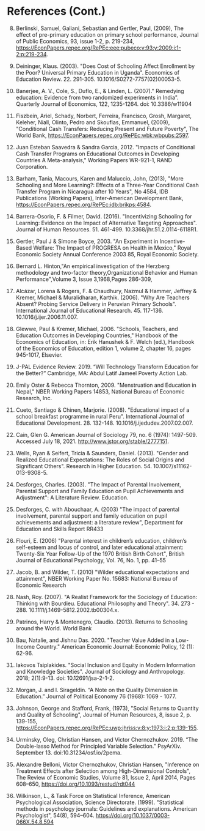 
# References (Cont.)

8. Berlinski, Samuel, Galiani, Sebastian and Gertler, Paul, (2009), The effect of pre-primary education on primary school performance, Journal of Public Economics, 93, issue 1-2, p. 219-234, https://EconPapers.repec.org/RePEc:eee:pubeco:v:93:y:2009:i:1-2:p:219-234.
9. Deininger, Klaus. (2003). "Does Cost of Schooling Affect Enrollment by the Poor? Universal Primary Education in Uganda". Economics of Education Review. 22. 291-305. 10.1016/S0272-7757(02)00053-5. 
10. Banerjee, A. V., Cole, S., Duflo, E., & Linden, L. (2007)." Remedying education: Evidence from
two randomized experiments in India". Quarterly Journal of Economics, 122, 1235-1264.
doi: 10.3386/w11904 
11. Fiszbein, Ariel, Schady, Norbert, Ferreira, Francisco, Grosh, Margaret, Keleher, Niall, Olinto, Pedro and Skoufias, Emmanuel, (2009), "Conditional Cash Transfers: Reducing Present and Future Poverty", The World Bank, https://EconPapers.repec.org/RePEc:wbk:wbpubs:2597.
12. Juan Esteban Saavedra & Sandra Garcia, 2012. "Impacts of Conditional Cash Transfer Programs on Educational Outcomes in Developing Countries A Meta-analysis," Working Papers WR-921-1, RAND Corporation.
13. Barham, Tania, Macours, Karen and Maluccio, John, (2013), "More Schooling and More Learning?: Effects of a Three-Year Conditional Cash Transfer Program in Nicaragua after 10 Years", No 4584, IDB Publications (Working Papers), Inter-American Development Bank, https://EconPapers.repec.org/RePEc:idb:brikps:4584.
14. Barrera-Osorio, F. & Filmer, David. (2016). "Incentivizing Schooling for Learning: Evidence on the Impact of Alternative Targeting Approaches". Journal of Human Resources. 51. 461-499. 10.3368/jhr.51.2.0114-6118R1. 
15. Gertler, Paul J & Simone Boyce, 2003. "An Experiment in Incentive-Based Welfare: The Impact of PROGRESA on Health in Mexico," Royal Economic Society Annual Conference 2003 85, Royal Economic Society.
16. Bernard L. Hinton,"An empirical investigation of the Herzberg methodology and two-factor theory,Organizational Behavior and Human Performance",Volume 3, Issue 3,1968,Pages 286-309,
17. Alcázar, Lorena & Rogers, F. & Chaudhury, Nazmul & Hammer, Jeffrey & Kremer, Michael & Muralidharan, Karthik. (2006). "Why Are Teachers Absent? Probing Service Delivery in Peruvian Primary Schools". International Journal of Educational Research. 45. 117-136. 10.1016/j.ijer.2006.11.007. 
18. Glewwe, Paul & Kremer, Michael, 2006. "Schools, Teachers, and Education Outcomes in Developing Countries," Handbook of the Economics of Education, in: Erik Hanushek & F. Welch (ed.), Handbook of the Economics of Education, edition 1, volume 2, chapter 16, pages 945-1017, Elsevier.
19. J-PAL Evidence Review. 2019. “Will Technology
Transform Education for the Better?” Cambridge, MA: Abdul Latif Jameel
Poverty Action Lab.
20. Emily Oster & Rebecca Thornton, 2009. "Menstruation and Education in Nepal," NBER Working Papers 14853, National Bureau of Economic Research, Inc.
21. Cueto, Santiago & Chinen, Marjorie. (2008). "Educational impact of a school breakfast programme in rural Peru". International Journal of Educational Development. 28. 132-148. 10.1016/j.ijedudev.2007.02.007. 
22. Cain, Glen G. American Journal of Sociology 79, no. 6 (1974): 1497-509. Accessed July 18, 2021. http://www.jstor.org/stable/2777151.

23. Wells, Ryan & Seifert, Tricia & Saunders, Daniel. (2013). "Gender and Realized Educational Expectations: The Roles of Social Origins and Significant Others". Research in Higher Education. 54. 10.1007/s11162-013-9308-5. 
24. Desforges, Charles. (2003). "The Impact of Parental Involvement, Parental Support and Family Education on Pupil Achievements and Adjustment": A Literature Review. Education.
25. Desforges, C. with Abouchaar, A. (2003) "The impact of parental involvement, parental support and family
education on pupil achievements and adjustment: a literature review", Department for Education and Skills
Report RR433
26. Flouri, E. (2006) "Parental interest in children’s education, children’s self-esteem and locus of control, and
    later educational attainment: Twenty-Six Year Follow-Up of the 1970 British Birth Cohort", British Journal of
    Educational Psychology, Vol. 76, No. 1, pp. 41–55
27. Jacob, B. and Wilder, T. (2010) "Wilder educational expectations and attainment", NBER Working Paper No.
15683: National Bureau of Economic Research
28. Nash, Roy. (2007). "A Realist Framework for the Sociology of Education: Thinking with Bourdieu. Educational Philosophy and Theory". 34. 273 - 288. 10.1111/j.1469-5812.2002.tb00304.x. 
29. Patrinos, Harry & Montenegro, Claudio. (2013). Returns to Schooling around the World. World Bank
30. Bau, Natalie, and Jishnu Das. 2020. "Teacher Value Added in a Low-Income Country." American Economic Journal: Economic Policy, 12 (1): 62-96.
31. Iakovos Tsiplakides. "Social Inclusion and Equity in Modern Information and Knowledge Societies". Journal of Sociology and Anthropology. 2018; 2(1):9-13. doi: 10.12691/jsa-2-1-2.
32. Morgan, J. and I. Sirageldin. “A Note on the Quality Dimension in Education.” Journal of Political Economy 76 (1968): 1069 - 1077.
33. Johnson, George and Stafford, Frank, (1973), "Social Returns to Quantity and Quality of Schooling", Journal of Human Resources, 8, issue 2, p. 139-155, https://EconPapers.repec.org/RePEc:uwp:jhriss:v:8:y:1973:i:2:p:139-155.
34. Urminsky, Oleg, Christian Hansen, and Victor Chernozhukov. 2019. “The Double-lasso Method for Principled Variable Selection.” PsyArXiv. September 13. doi:10.31234/osf.io/2pema.
35. Alexandre Belloni, Victor Chernozhukov, Christian Hansen, "Inference on Treatment Effects after Selection among High-Dimensional Controls", The Review of Economic Studies, Volume 81, Issue 2, April 2014, Pages 608–650, https://doi.org/10.1093/restud/rdt044
36. Wilkinson, L., & Task Force on Statistical Inference, American Psychological Association, Science Directorate. (1999). "Statistical methods in psychology journals: Guidelines and explanations. American Psychologist", 54(8), 594–604. https://doi.org/10.1037/0003-066X.54.8.594